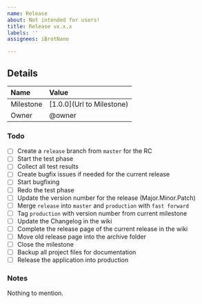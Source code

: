 ```yaml
---
name: Release
about: Not intended for users! 
title: Release vx.x.x
labels: ''
assignees: iBrotNano

---
```


## Details

| Name      | Value |
| :-------- | :---- |
| Milestone | [1.0.0](Url to Milestone) |
| Owner     | @owner |

### Todo

- [ ] Create a `release` branch from `master` for the RC
- [ ] Start the test phase
- [ ] Collect all test results
- [ ] Create bugfix issues if needed for the current release
- [ ] Start bugfixing
- [ ] Redo the test phase
- [ ] Update the version number for the release (Major.Minor.Patch)
- [ ] Merge `release`  into `master` and `production` with `fast forward`
- [ ] Tag `production` with version number from current milestone
- [ ] Update the Changelog in the wiki
- [ ] Complete the release page of the current release in the wiki
- [ ] Move old release page into the archive folder
- [ ] Close the milestone
- [ ] Backup all project files for documentation
- [ ] Release the application into production

### Notes

Nothing to mention.
